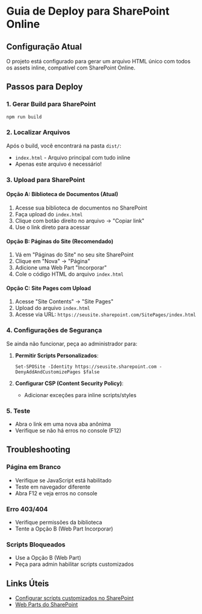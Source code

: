 # Guia de Deploy para SharePoint Online

## Configuração Atual
O projeto está configurado para gerar um arquivo HTML único com todos os assets inline, compatível com SharePoint Online.

## Passos para Deploy

### 1. Gerar Build para SharePoint
```bash
npm run build
```

### 2. Localizar Arquivos
Após o build, você encontrará na pasta `dist/`:
- `index.html` - Arquivo principal com tudo inline
- Apenas este arquivo é necessário!

### 3. Upload para SharePoint

#### Opção A: Biblioteca de Documentos (Atual)
1. Acesse sua biblioteca de documentos no SharePoint
2. Faça upload do `index.html`
3. Clique com botão direito no arquivo → "Copiar link"
4. Use o link direto para acessar

#### Opção B: Páginas do Site (Recomendado)
1. Vá em "Páginas do Site" no seu site SharePoint
2. Clique em "Nova" → "Página"
3. Adicione uma Web Part "Incorporar"
4. Cole o código HTML do arquivo `index.html`

#### Opção C: Site Pages com Upload
1. Acesse "Site Contents" → "Site Pages"
2. Upload do arquivo `index.html`
3. Acesse via URL: `https://seusite.sharepoint.com/SitePages/index.html`

### 4. Configurações de Segurança

Se ainda não funcionar, peça ao administrador para:

1. **Permitir Scripts Personalizados**:
   ```
   Set-SPOSite -Identity https://seusite.sharepoint.com -DenyAddAndCustomizePages $false
   ```

2. **Configurar CSP (Content Security Policy)**:
   - Adicionar exceções para inline scripts/styles

### 5. Teste
- Abra o link em uma nova aba anônima
- Verifique se não há erros no console (F12)

## Troubleshooting

### Página em Branco
- Verifique se JavaScript está habilitado
- Teste em navegador diferente
- Abra F12 e veja erros no console

### Erro 403/404
- Verifique permissões da biblioteca
- Tente a Opção B (Web Part Incorporar)

### Scripts Bloqueados
- Use a Opção B (Web Part)
- Peça para admin habilitar scripts customizados

## Links Úteis
- [Configurar scripts customizados no SharePoint](https://docs.microsoft.com/en-us/sharepoint/allow-or-prevent-custom-script)
- [Web Parts do SharePoint](https://support.microsoft.com/en-us/office/use-the-embed-web-part-721f3b2f-437f-45b5-9f62-29b7dd44410b)